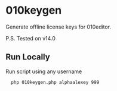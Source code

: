 # 010keygen

Generate offline license keys for 010editor.

P.S. Tested on v14.0


## Run Locally

Run script using any username

```bash
  php 010keygen.php alphaalexey 999
```
